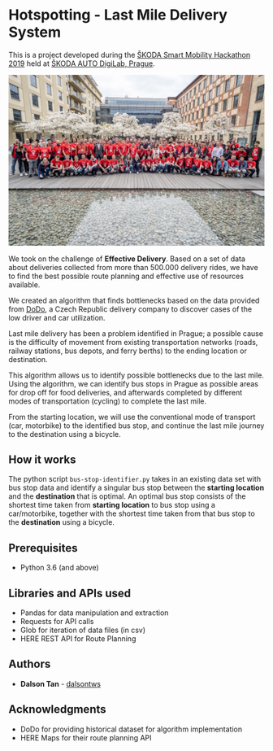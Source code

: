 # Hotspotting - Last Mile Delivery System

This is a project developed during the [ŠKODA Smart Mobility Hackathon 2019](https://www.ceehacks.com/smhprague2019/) held at [ŠKODA AUTO DigiLab, Prague](https://skodaautodigilab.com/). 

![hackathon-group](images/group.jpg?raw=true "Title")

We took on the challenge of **Effective Delivery**.
Based on a set of data about deliveries collected from more than 500.000 delivery rides, we have to find the best possible route planning and effective use of resources available. 

We created an algorithm that finds bottlenecks based on the data provided from [DoDo](https://idodo.cz/en/for-partners-2/), a Czech Republic delivery company to discover cases of the low driver and car utilization.

Last mile delivery has been a problem identified in Prague; a possible cause is the difficulty of movement from existing transportation networks (roads,  railway stations, bus depots, and ferry berths) to the ending location or destination.

This algorithm allows us to identify possible bottlenecks due to the last mile. 
Using the algorithm, we can identify bus stops in Prague as possible areas for drop off for food deliveries, and afterwards completed by different modes of transportation (cycling) to complete the last mile. 

From the starting location, we will use the conventional mode of transport (car, motorbike) to the identified bus stop, and continue the last mile journey to the destination using a bicycle. 

## How it works

The python script `bus-stop-identifier.py` takes in an existing data set with bus stop data and identify a singular bus stop between the **starting location** and the **destination** that is optimal. 
An optimal bus stop consists of the shortest time taken from **starting location** to bus stop using a car/motorbike, together with the shortest time taken from that bus stop to the **destination** using a bicycle. 

## Prerequisites

- Python 3.6 (and above)

## Libraries and APIs used

- Pandas for data manipulation and extraction
- Requests for API calls 
- Glob for iteration of data files (in csv)
- HERE REST API for Route Planning


## Authors

* **Dalson Tan** - [dalsontws](https://github.com/dalsontws)

## Acknowledgments

* DoDo for providing historical dataset for algorithm implementation
* HERE Maps for their route planning API
